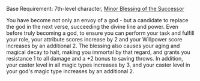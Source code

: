 Base Requirement: 7th-level character, [Minor Blessing of the Successor](Minor%20Blessing%20of%20the%20Successor.md)
 
You have become not only an envoy of a god - but a candidate to replace the god in the next verse, succeeding the divine line and power. Even before truly becoming a god, to ensure you can perform your task and fulfill your role, your attribute scores increase by 2 and your Willpower score increases by an additional 2. The blessing also causes your aging and magical decay to halt, making you immortal by that regard, and grants you resistance 1 to all damage and a +2 bonus to saving throws. In addition, your caster level in all magic types increases by 3, and your caster level in your god's magic type increases by an additional 2.